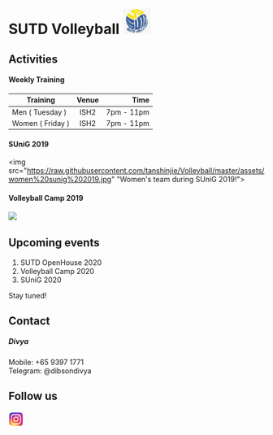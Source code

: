 # SUTD Volleyball <html><img src="./assets/logo.jpg" width="55" height="50"><html>

## Activities
#### Weekly Training
| Training        | Venue| Time |
| ------------- |:-------------:| -----:|
| Men ( Tuesday )   | ISH2  | 7pm - 11pm  |
| Women ( Friday )  | ISH2  | 7pm - 11pm  |

#### SUniG 2019
<img src="https://raw.githubusercontent.com/tanshinjie/Volleyball/master/assets/women%20sunig%202019.jpg" "Women's team during SUniG 2019!">
 	
#### Volleyball Camp 2019
<html><img src="https://raw.githubusercontent.com/tanshinjie/Volleyball/master/assets/camp1.jpg" "Had a blast on Tanjong Beach!"><html>


## Upcoming events
1. SUTD OpenHouse 2020
2. Volleyball Camp 2020
3. SUniG 2020

Stay tuned!

## Contact
##### Divya
Mobile: +65 9397 1771\
Telegram: @dibsondivya

## Follow us 
<html><a target="_blank" href="https://www.instagram.com/vballsutd/"><img src="./assets/instalogo.png" width="30" height="30"></a><html>
